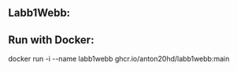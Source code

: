 ## Labb1Webb:

## Run with Docker:

docker run -i --name labb1webb ghcr.io/anton20hd/labb1webb:main

